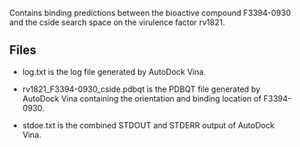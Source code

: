 Contains binding predictions between the bioactive compound F3394-0930 and the cside search space on the virulence factor rv1821.

## Files

- log.txt is the log file generated by AutoDock Vina.

- rv1821_F3394-0930_cside.pdbqt is the PDBQT file generated by AutoDock Vina containing the orientation and binding location of F3394-0930.

- stdoe.txt is the combined STDOUT and STDERR output of AutoDock Vina.

